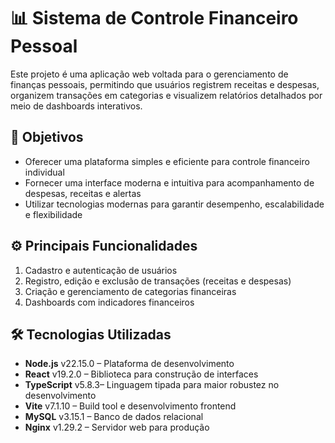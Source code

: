 # 📊 Sistema de Controle Financeiro Pessoal

Este projeto é uma aplicação web voltada para o gerenciamento de finanças pessoais, permitindo que usuários registrem receitas e despesas, organizem transações em categorias e visualizem relatórios detalhados por meio de dashboards interativos.

## 🎯 Objetivos

- Oferecer uma plataforma simples e eficiente para controle financeiro individual
- Fornecer uma interface moderna e intuitiva para acompanhamento de despesas, receitas e alertas
- Utilizar tecnologias modernas para garantir desempenho, escalabilidade e flexibilidade

## ⚙️ Principais Funcionalidades

1. Cadastro e autenticação de usuários
2. Registro, edição e exclusão de transações (receitas e despesas)
3. Criação e gerenciamento de categorias financeiras
4. Dashboards com indicadores financeiros

## 🛠 Tecnologias Utilizadas

- **Node.js** v22.15.0 – Plataforma de desenvolvimento
- **React** v19.2.0 – Biblioteca para construção de interfaces
- **TypeScript** v5.8.3– Linguagem tipada para maior robustez no desenvolvimento
- **Vite** v7.1.10 – Build tool e desenvolvimento frontend
- **MySQL** v3.15.1 – Banco de dados relacional
- **Nginx** v1.29.2 – Servidor web para produção
